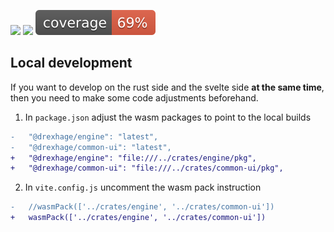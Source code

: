![](https://github.com/drexhage/pixel/actions/workflows/ci.yaml/badge.svg)
![](https://github.com/drexhage/pixel/actions/workflows/cd.yaml/badge.svg)
![](https://raw.githubusercontent.com/drexhage/pixel/docs-coverage/coverage/badges/flat.svg)

## Local development

If you want to develop on the rust side and the svelte side **at the same time**, then you need to make some code adjustments beforehand.

1. In `package.json` adjust the wasm packages to point to the local builds

```diff
-	"@drexhage/engine": "latest",
-	"@drexhage/common-ui": "latest",
+	"@drexhage/engine": "file:///../crates/engine/pkg",
+	"@drexhage/common-ui": "file:///../crates/common-ui/pkg",
```

2. In `vite.config.js` uncomment the wasm pack instruction

```diff
-	//wasmPack(['../crates/engine', '../crates/common-ui'])
+	wasmPack(['../crates/engine', '../crates/common-ui'])
```
